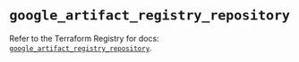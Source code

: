 # `google_artifact_registry_repository`

Refer to the Terraform Registry for docs: [`google_artifact_registry_repository`](https://registry.terraform.io/providers/hashicorp/google/6.23.0/docs/resources/artifact_registry_repository).
